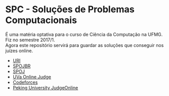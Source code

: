 # SPC - Soluções de Problemas Computacionais

É uma matéria optativa para o curso de Ciência da Computação na UFMG. Fiz no semestre 2017/1.  
Agora este repositório servirá para guardar as soluções que conseguir nos juízes online.

- [URI](https://www.urionlinejudge.com.br/)
- [SPOJBR](http://br.spoj.com)
- [SPOJ](http://www.spoj.com/)
- [UVa Online Judge](https://uva.onlinejudge.org/)
- [Codeforces](http://codeforces.com/)
- [Peking University JudgeOnline](http://poj.org/)
